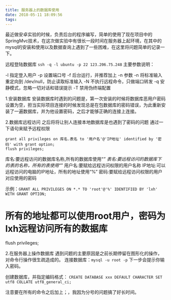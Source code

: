 ```yaml
---
title: 服务器上的数据库使用
date: 2018-05-11 18:09:56
tags:
---
```


最近做安卓实验的时候，负责后台的程序编写，简单的使用了现在项目中的SpringMvc技术，在这次做实验中有很长一段时间在服务器上起环境，在其中的mysql的安装和使用以及数据查询上遇到了一些困难，在这里将问题简单的记录一下。

<!--more-->

<!--more-->

远程登陆数据库
`ssh -q -l ubuntu -p 22 123.206.75.248`
	主要参数说明：

-l 指定登入用户
-p 设置端口号
-f 后台运行，并推荐加上 -n 参数
-n 将标准输入重定向到 /dev/null，防止读取标准输入
-N 不执行远程命令，只做端口转发
-q 安静模式，忽略一切对话和错误提示
-T 禁用伪终端配置

1.安装数据库
  安装数据库时遇到的问题是，第一次安装的时候将数据库恶用户密码设置为空，担当实际项目连接的时候发现总是在包数据库的密码错误，为此重新安装了一遍数据库，并为他设置密码，之后才能够正确的连接上连接。

2.数据库远程访问
  之后将将让别人连接本地数据库是也遇到了密码的问题
通过一下语句来赋予远程权限

```
grant all privileges on 库名.表名 to '用户名'@'IP地址' identified by '密码' with grant option;
flush privileges;
```

库名:要远程访问的数据库名称,所有的数据库使用“*” 
表名:要远程访问的数据库下的表的名称，所有的表使用“*” 
用户名:要赋给远程访问权限的用户名称 
IP地址:可以远程访问的电脑的IP地址，所有的地址使用“%” 
密码:要赋给远程访问权限的用户对应使用的密码

示例：`GRANT ALL PRIVILEGES ON *.* TO 'root'@'%' IDENTIFIED BY 'lxh' WITH GRANT OPTION;`
 # 所有的地址都可以使用root用户，密码为lxh远程访问所有的数据库
flush privileges;

2.在服务器上操作数据库
遇到问题的主要原因是之前长期停留在图形化的操作，对命令行操作很生疏造成的。
连接数据库：`mysql -u root -p`
下一步会提示你输入密码。

创建数据库，并指定编码格式：
`CREATE DATABASE xxx DEFAULT CHARACTER SET utf8 COLLATE utf8_general_ci;`

注意要在所有的命令之后加上；，我因为分号的问题搞了好长时间。
